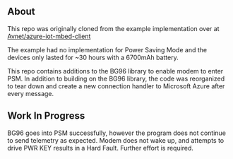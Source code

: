 ## About
This repo was originally cloned from the example implementation over at [Avnet/azure-iot-mbed-client](https://github.com/Avnet/azure-iot-mbed-client)

The example had no implementation for Power Saving Mode and the devices only lasted for ~30 hours with a 6700mAh battery. 

This repo contains additions to the BG96 library to enable modem to enter PSM. In addition to building on the BG96 library, the code was reorganized to tear down and create a new connection handler to Microsoft Azure after every message.

## Work In Progress
BG96 goes into PSM successfully, however the program does not continue to send telemetry as expected. Modem does not wake up, and attempts to drive PWR KEY results in a Hard Fault. Further effort is required.
